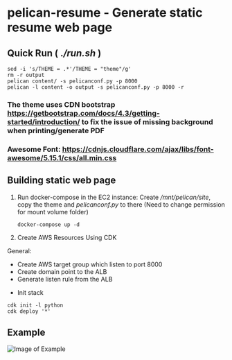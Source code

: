 # pelican-resume - Generate static resume web page

## Quick Run ( .*/run.sh* )
```
sed -i 's/THEME = .*'/THEME = "theme"/g'
rm -r output
pelican content/ -s pelicanconf.py -p 8000
pelican -l content -o output -s pelicanconf.py -p 8000 -r
```

### The theme uses CDN bootstrap https://getbootstrap.com/docs/4.3/getting-started/introduction/ to fix the issue of missing background when printing/generate PDF

### Awesome Font: https://cdnjs.cloudflare.com/ajax/libs/font-awesome/5.15.1/css/all.min.css


## Building static web page

1. Run docker-compose in the EC2 instance: Create */mnt/pelican/site*, copy the theme and *pelicanconf.py* to there (Need to change permission for mount volume folder)

    ``` docker-compose up -d ```

2. Create AWS Resources Using CDK

 General:
- Create AWS target group which listen to port 8000
- Create domain point to the ALB
- Generate listen rule from the ALB
 
* Init stack
``` 
cdk init -l python
cdk deploy '*'
```

## Example
![Image of Example](https://github.com/vumdao/pelican-resume/blob/main/example.png?raw=true)
